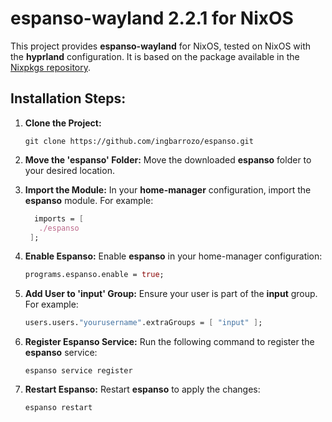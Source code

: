 # espanso-wayland 2.2.1 for NixOS

This project provides **espanso-wayland** for NixOS, tested on NixOS with the **hyprland** configuration. It is based on the package available in the [Nixpkgs repository](https://github.com/NixOS/nixpkgs/tree/nixos-unstable/pkgs/applications/office/espanso).

## Installation Steps:

1. **Clone the Project:**
   ```
   git clone https://github.com/ingbarrozo/espanso.git
   ```

2. **Move the 'espanso' Folder:**
   Move the downloaded **espanso** folder to your desired location.

3. **Import the Module:**
   In your **home-manager** configuration, import the **espanso** module. For example:
   ```nix
     imports = [
      ./espanso
    ];
   ```

4. **Enable Espanso:**
   Enable **espanso** in your home-manager configuration:
   ```nix
   programs.espanso.enable = true;
   ```

5. **Add User to 'input' Group:**
   Ensure your user is part of the **input** group. For example:
   ```nix
   users.users."yourusername".extraGroups = [ "input" ];
   ```

6. **Register Espanso Service:**
   Run the following command to register the **espanso** service:
   ```
   espanso service register
   ```

7. **Restart Espanso:**
   Restart **espanso** to apply the changes:
   ```
   espanso restart
   ```
